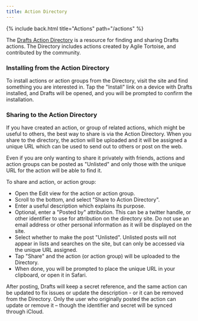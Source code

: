 ```yaml
---
title: Action Directory
---
```


{% include back.html title="Actions" path="/actions" %}

The [Drafts Action Directory](https://actions.getdrafts.com/) is a resource for finding and sharing Drafts actions. The Directory includes actions created by Agile Tortoise, and contributed by the community.

### Installing from the Action Directory

To install actions or action groups from the Directory, visit the site and find something you are interested in. Tap the "Install" link on a device with Drafts installed, and Drafts will be opened, and you will be prompted to confirm the installation.

### Sharing to the Action Directory

If you have created an action, or group of related actions, which might be useful to others, the best way to share is via the Action Directory. When you share to the directory, the action will be uploaded and it will be assigned a unique URL which can be used to send out to others or post on the web.

Even if you are only wanting to share it privately with friends, actions and action groups can be posted as "Unlisted" and only those with the unique URL for the action will be able to find it.

To share and action, or action group:

- Open the Edit view for the action or action group.
- Scroll to the bottom, and select "Share to Action Directory".
- Enter a useful description which explains its purpose.
- Optional, enter a "Posted by" attribution. This can be a twitter handle, or other identifier to use for attribution on the directory site. Do not use an email address or other personal information as it will be displayed on the site.
- Select whether to make the post "Unlisted". Unlisted posts will not appear in lists and searches on the site, but can only be accessed via the unique URL assigned.
- Tap "Share" and the action (or action group) will be uploaded to the Directory.
- When done, you will be prompted to place the unique URL in your clipboard, or open it in Safari.

After posting, Drafts will keep a secret reference, and the same action can be updated to fix issues or update the description - or it can be removed from the Directory. Only the user who originally posted the action can update or remove it – though the identifier and secret will be synced through iCloud.
